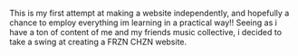 This is my first attempt at making a website independently, and hopefully a chance to employ everything im learning in a practical way!! Seeing as i have a ton of content of me and my friends music collective, i decided to take a swing at creating a FRZN CHZN website.

